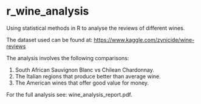 # r_wine_analysis
Using statistical methods in R to analyse the reviews of different wines.

The dataset used can be found at: https://www.kaggle.com/zynicide/wine-reviews

The analysis involves the following comparisons:
1. South African Sauvignon Blanc vs Chilean Chardonnay.
2. The Italian regions that produce better than average wine.
3. The American wines that offer good value for money.

For the full analysis see: wine_analysis_report.pdf.



